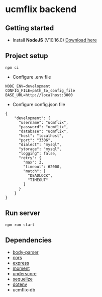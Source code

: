 # ucmflix backend

## Getting started

- Install **NodeJS** (V10.16.0)  [Download here](https://nodejs.org/es/download/)

## Project setup
```
npm ci
```

- Configure .env file

```
NODE_ENV=development
CONFIG_FILE=path_to_config_file
BASE_URL=http://localhost:3000
```
- Configure config.json file

```
{
    "development": {
      "username": "ucmflix",
      "password": "ucmflix",
      "database": "ucmflix",
      "host": "localhost",
      "port": "3306",
      "dialect": "mysql",
      "storage": "mysql",
      "logging": false,
      "retry": {
        "max": 3,
        "timeout": 62000,
        "match": [
          "DEADLOCK",
          "TIMEOUT"
        ]
      }
    }
}
```

## Run server
```
npm run start
```

## Dependencies

- [body-parser](https://github.com/expressjs/body-parser)
- [cors](https://github.com/expressjs/cors)
- [express](https://github.com/expressjs/express)
- [moment](https://github.com/moment/moment)
- [underscore](https://github.com/jashkenas/underscore)
- [sequelize](https://github.com/sequelize/sequelize)
- [dotenv](https://github.com/motdotla/dotenv)
- ucmflix-db
